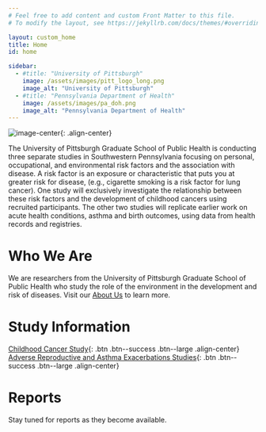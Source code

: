 ```yaml
---
# Feel free to add content and custom Front Matter to this file.
# To modify the layout, see https://jekyllrb.com/docs/themes/#overriding-theme-defaults

layout: custom_home
title: Home
id: home

sidebar:
  - #title: "University of Pittsburgh"
    image: /assets/images/pitt_logo_long.png
    image_alt: "University of Pittsburgh"
  - #title: "Pennsylvania Department of Health"
    image: /assets/images/pa_doh.png
    image_alt: "Pennsylvania Department of Health"
---
```


![image-center](/assets/images/paenv_logo_large_cropped.png){: .align-center}

The University of Pittsburgh Graduate School of Public Health is conducting three separate studies in Southwestern Pennsylvania focusing on personal, occupational, and environmental risk factors and the association with disease. A risk factor is an exposure or characteristic that puts you at greater risk for disease, (e.g., cigarette smoking is a risk factor for lung cancer). One study will exclusively investigate the relationship between these risk factors and the development of childhood cancers using recruited participants. The other two studies will replicate earlier work on acute health conditions, asthma and birth outcomes, using data from health records and registries.

# Who We Are

We are researchers from the University of Pittsburgh Graduate School of Public Health who study the role of the environment in the development and risk of diseases. Visit our [About Us](about_us.html) to learn more.

# Study Information

[Childhood Cancer Study](ccs.html){: .btn .btn--success .btn--large .align-center}
[Adverse Reproductive and Asthma Exacerbations Studies](araes.html){: .btn .btn--success .btn--large .align-center}

# Reports

Stay tuned for reports as they become available.